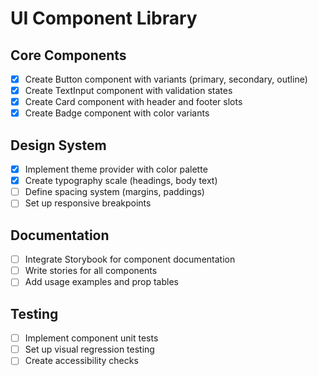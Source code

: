 # UI Component Library

## Core Components
- [x] Create Button component with variants (primary, secondary, outline)
- [x] Create TextInput component with validation states
- [x] Create Card component with header and footer slots
- [x] Create Badge component with color variants

## Design System
- [x] Implement theme provider with color palette
- [x] Create typography scale (headings, body text)
- [ ] Define spacing system (margins, paddings)
- [ ] Set up responsive breakpoints

## Documentation
- [ ] Integrate Storybook for component documentation
- [ ] Write stories for all components
- [ ] Add usage examples and prop tables

## Testing
- [ ] Implement component unit tests
- [ ] Set up visual regression testing
- [ ] Create accessibility checks